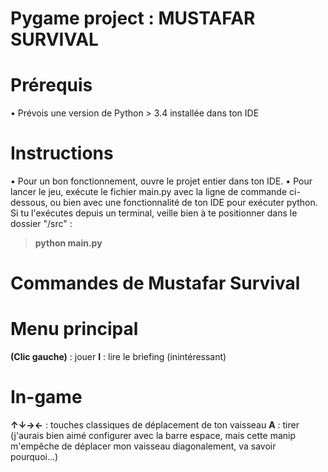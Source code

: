 # Pygame project : MUSTAFAR SURVIVAL

# Prérequis
• Prévois une version de Python > 3.4 installée dans ton IDE

# Instructions
• Pour un bon fonctionnement, ouvre le projet entier dans ton IDE.
• Pour lancer le jeu, exécute le fichier main.py avec la ligne de commande ci-dessous, ou bien avec une fonctionnalité de ton IDE pour exécuter python. Si tu l'exécutes depuis un terminal, veille bien à te positionner dans le dossier "/src" :
> **python main.py**
  
# Commandes de Mustafar Survival

  # Menu principal
  **(Clic gauche)** : jouer
  **I** : lire le briefing (inintéressant)
  
  # In-game
  **↑↓→←** : touches classiques de déplacement de ton vaisseau
  **A** : tirer (j'aurais bien aimé configurer avec la barre espace, mais cette manip m'empêche de déplacer mon vaisseau diagonalement, va savoir pourquoi...)
